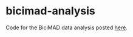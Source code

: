 # bicimad-analysis

Code for the BiciMAD data analysis posted [here](http://rinzewind.org/blog-es/2015/analisis-de-datos-de-bicimad.html).
